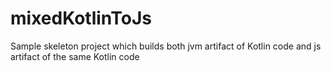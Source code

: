 # mixedKotlinToJs
Sample skeleton project which builds both jvm artifact of Kotlin code and js artifact of the same Kotlin code
